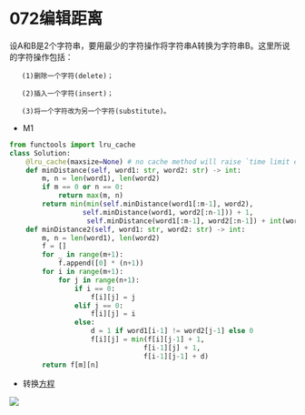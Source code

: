 # 072编辑距离

设A和B是2个字符串，要用最少的字符操作将字符串A转换为字符串B。这里所说的字符操作包括：

       (1)删除一个字符(delete)；
    
       (2)插入一个字符(insert)；
    
       (3)将一个字符改为另一个字符(substitute)。

* M1


```python
from functools import lru_cache
class Solution:
    @lru_cache(maxsize=None) # no cache method will raise `time limit exceeded`
    def minDistance(self, word1: str, word2: str) -> int:
        m, n = len(word1), len(word2)
        if m == 0 or n == 0:
            return max(m, n)
        return min(min(self.minDistance(word1[:m-1], word2), 
                  self.minDistance(word1, word2[:n-1])) + 1, 
                   self.minDistance(word1[:m-1], word2[:n-1]) + int(word1[m-1]!=word2[n-1]))
    def minDistance2(self, word1: str, word2: str) -> int:
        m, n = len(word1), len(word2)
        f = []
        for _ in range(m+1):
            f.append([0] * (n+1))
        for i in range(m+1):
            for j in range(n+1):
                if i == 0:
                    f[i][j] = j
                elif j == 0:
                    f[i][j] = i
                else:
                    d = 1 if word1[i-1] != word2[j-1] else 0
                    f[i][j] = min(f[i][j-1] + 1, 
                                 f[i-1][j] + 1,
                                 f[i-1][j-1] + d)
        return f[m][n]
```





































- 转换[方程](https://www.jianshu.com/p/a617d20162cf)



![](https://upload-images.jianshu.io/upload_images/244848-e66264ce2243ddfb.png?imageMogr2/auto-orient/strip|imageView2/2/w/1058/format/webp)